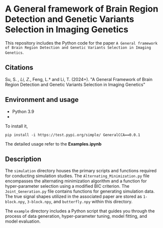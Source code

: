 # A General framework of Brain Region Detection and Genetic Variants Selection in Imaging Genetics
This repository includes the Python code for the paper `A General framework of Brain Region Detection and
Genetic Variants Selection in Imaging Genetics`.
## Citations
Su, S. *, Li, Z.*, Feng, L.† and Li, T. (2024+). "A General Framework of Brain Region Detection and Genetic Variants Selection in Imaging Genetics"
## Environment and usage
- Python 3.9
- 
To install it,
```
pip install -i https://test.pypi.org/simple/ GeneralCCA==0.0.1
```
The detailed usage refer to the **Examples.ipynb**

## Description

The `simulation` directory houses the primary scripts and functions required for conducting simulation studies. The `Alternating_Minimization.py` file encompasses the alternating minimization algorithm and a function for hyper-parameter selection using a modified BIC criterion. The `Joint_Generation.py` file contains functions for generating simulation data. The true signal shapes utilized in the associated paper are stored as `1-block.npy`, `3-block.npy`, and `butterfly.npy` within this directory.

The `example` directory includes a Python script that guides you through the process of data generation, hyper-parameter tuning, model fitting, and model evaluation.




